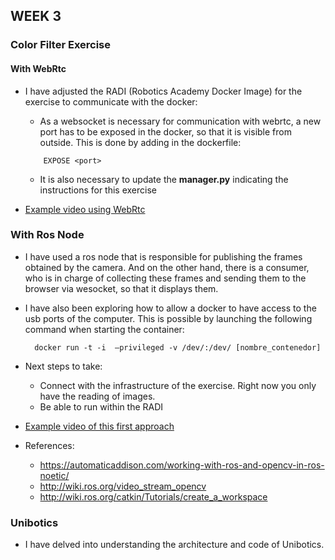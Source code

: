 ## WEEK 3

### Color Filter Exercise

#### With WebRtc
- I have adjusted the RADI (Robotics Academy Docker Image) for the exercise to communicate with the docker:    
    - As a websocket is necessary for communication with webrtc, a new port has to be exposed in the docker, so that it is visible from outside. This is done by adding in the dockerfile:   
    ~~~
        EXPOSE <port>
    ~~~ 
    - It is also necessary to update the **manager.py** indicating the instructions for this exercise

- [Example video using WebRtc](https://youtu.be/arpt0t6tafQ)

### With Ros Node
- I have used a ros node that is responsible for publishing the frames obtained by the camera. And on the other hand, there is a consumer, who is in charge of collecting these frames and sending them to the browser via wesocket, so that it displays them.  
- I have also been exploring how to allow a docker to have access to the usb ports of the computer. This is possible by launching the following command when starting the container:   
  ~~~
    docker run -t -i  –privileged -v /dev/:/dev/ [nombre_contenedor] 
  ~~~

- Next steps to take:
    - Connect with the infrastructure of the exercise. Right now you only have the reading of images.   
    - Be able to run within the RADI
    
- [Example video of this first approach](https://youtu.be/vAK7J5RUmoM)

- References:
    - https://automaticaddison.com/working-with-ros-and-opencv-in-ros-noetic/   
    - http://wiki.ros.org/video_stream_opencv   
    - http://wiki.ros.org/catkin/Tutorials/create_a_workspace   
    
### Unibotics

- I have delved into understanding the architecture and code of Unibotics. 

